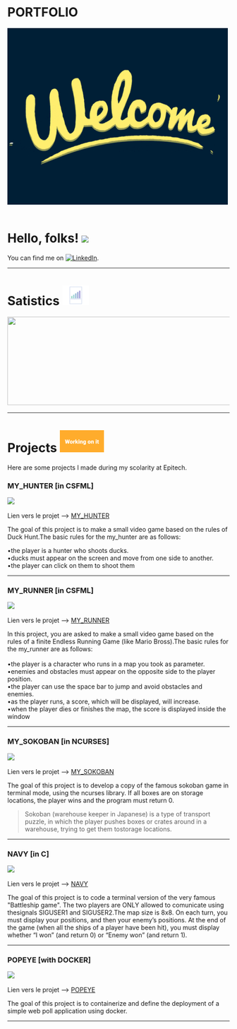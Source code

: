 # PORTFOLIO

<kbd>
<img
src="welcome.gif"
raw=true
alt="screenshoot"
width="500"
height="400"
/>
</kbd>
<br><br>

# Hello, folks! <img src="https://raw.githubusercontent.com/MartinHeinz/MartinHeinz/master/wave.gif" width="30px">

You can find me on [![LinkedIn][2.2]][2].



[2.2]: https://raw.githubusercontent.com/MartinHeinz/MartinHeinz/master/linkedin-3-16.png (LinkedIn icon without padding)


[2]: https://www.linkedin.com/in/victor-palle-974266207/

---

# Satistics <img src="graph.gif" width="60px">

<img src="https://github-readme-stats.vercel.app/api/top-langs/?username=victorpalle&theme=tokyonight&show_icons=true&border_radius=30%&layout=compact" width="700px" height="200"/>

---

# Projects <img src="task.gif" width="100px">


Here are some projects I made during my scolarity at Epitech.


### MY_HUNTER [in CSFML]

![](https://img.shields.io/badge/Linux-CSFML-informational?style=flat&logo=<LOGO_NAME>&logoColor=white&color=2bbc8a)

  Lien vers le projet --> [MY_HUNTER](./MY_HUNTER)

The goal of this project is to make a small video game based on the rules of Duck Hunt.The basic rules for the my_hunter are as follows:

  •the player is a hunter who shoots ducks. <br>
  •ducks must appear on the screen and move from one side to another. <br>
  •the player can click on them to shoot them <br>

***

### MY_RUNNER [in CSFML]

![](https://img.shields.io/badge/Linux-CSFML-informational?style=flat&logo=<LOGO_NAME>&logoColor=white&color=2bbc8a)

  Lien vers le projet --> [MY_RUNNER](./MY_RUNNER)

In this project, you are asked to make a small video game based on the rules of a finite Endless Running Game (like Mario Bross).The basic rules for the my_runner are as follows:<br><br>
•the player is a character who runs in a map you took as parameter. <br>
•enemies and obstacles must appear on the opposite side to the player position. <br>
•the player can use the space bar to jump and avoid obstacles and enemies. <br>
•as the player runs, a score, which will be displayed, will increase.<br>
•when the player dies or finishes the map, the score is displayed inside the window<br>

***
### MY_SOKOBAN [in NCURSES]

![](https://img.shields.io/badge/Linux-NCURSES-informational?style=flat&logo=<LOGO_NAME>&logoColor=white&color=2bbc8a)

  Lien vers le projet --> [MY_SOKOBAN](./MY_SOKOBAN)

The goal of this project is to develop a copy of the famous sokoban game in terminal mode, using the ncurses library. If all boxes are on storage locations, the player wins and the program must return 0.

>Sokoban (warehouse keeper in Japanese) is a type of transport puzzle, in which the player pushes boxes or crates around in a warehouse, trying to get them tostorage locations.

***

### NAVY [in C]

![](https://img.shields.io/badge/Linux-C-informational?style=flat&logo=<LOGO_NAME>&logoColor=white&color=2bbc8a)

  Lien vers le projet --> [NAVY](./NAVY)

  The goal of this project is to code a terminal version of the very famous "Battleship game". The two players are ONLY allowed to comunicate using thesignals SIGUSER1 and SIGUSER2.The map size is 8x8. On each turn, you must display your positions, and then your enemy’s positions. At the end of the game (when all the ships of a player have been hit), you must display whether “I won” (and return 0) or “Enemy won” (and return 1).


***

### POPEYE [with DOCKER]

![](https://img.shields.io/badge/Linux-Docker-informational?style=flat&logo=<LOGO_NAME>&logoColor=white&color=2bbc8a)

  Lien vers le projet --> [POPEYE](./POPEYE)

The goal of this project is to containerize and define the deployment of a simple web poll application using docker.

***
